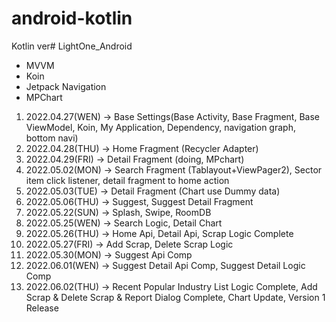 # android-kotlin

Kotlin ver# LightOne_Android
- MVVM
- Koin
- Jetpack Navigation
- MPChart

1. 2022.04.27(WEN) -> Base Settings(Base Activity, Base Fragment, Base ViewModel, Koin, My Application, Dependency, navigation graph, bottom navi)
2. 2022.04.28(THU) -> Home Fragment (Recycler Adapter)
3. 2022.04.29(FRI) -> Detail Fragment (doing, MPchart)
4. 2022.05.02(MON) -> Search Fragment (Tablayout+ViewPager2), Sector item click listener, detail fragment to home action
5. 2022.05.03(TUE) -> Detail Fragment (Chart use Dummy data)
6. 2022.05.06(THU) -> Suggest, Suggest Detail Fragment
7. 2022.05.22(SUN) -> Splash, Swipe, RoomDB
8. 2022.05.25(WEN) -> Search Logic, Detail Chart
9. 2022.05.26(THU) -> Home Api, Detail Api, Scrap Logic Complete
10. 2022.05.27(FRI) -> Add Scrap, Delete Scrap Logic
11. 2022.05.30(MON) -> Suggest Api Comp
12. 2022.06.01(WEN) -> Suggest Detail Api Comp, Suggest Detail Logic Comp
13. 2022.06.02(THU) -> Recent Popular Industry List Logic Complete, Add Scrap & Delete Scrap & Report Dialog Complete, Chart Update, Version 1 Release

